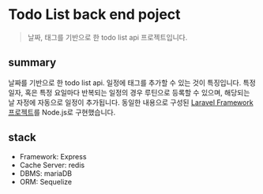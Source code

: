 # Todo List back end poject

> 날짜, 태그를 기반으로 한 todo list api 프로젝트입니다.

## summary

날짜를 기반으로 한 todo list api.
일정에 태그를 추가할 수 있는 것이 특징입니다.
특정 일자, 혹은 특정 요일마다 반복되는 일정의 경우 루틴으로 등록할 수 있으며, 해당되는 날 자정에 자동으로 일정이 추가됩니다.
동일한 내용으로 구성된 [Laravel Framework 프로젝트](https://github.com/Y-Jean/todo)를 Node.js로 구현했습니다.

## stack

- Framework: Express
- Cache Server: redis
- DBMS: mariaDB
- ORM: Sequelize
